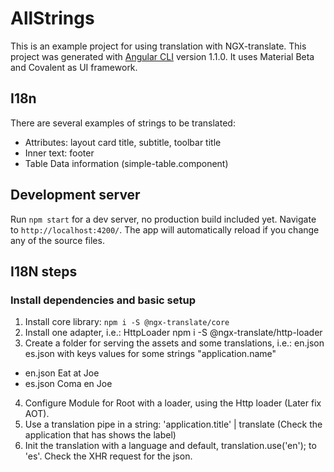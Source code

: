 # AllStrings

This is an example project for using translation with NGX-translate. 
This project was generated with [Angular CLI](https://github.com/angular/angular-cli) version 1.1.0.
It uses Material Beta and Covalent as UI framework.

## I18n

There are several examples of strings to be translated:

- Attributes: layout card title, subtitle, toolbar title
- Inner text: footer
- Table Data information (simple-table.component)

## Development server

Run `npm start` for a dev server, no production build included yet. Navigate to `http://localhost:4200/`. The app will automatically reload if you change any of the source files.

## I18N steps

### Install dependencies and basic setup
1. Install core library: `npm i -S @ngx-translate/core`
2. Install one adapter, i.e.: HttpLoader npm i -S @ngx-translate/http-loader
3. Create a folder for serving the assets and some translations, i.e.: en.json es.json
with keys values for some strings "application.name"
  - en.json Eat at Joe
  - es.json Coma en Joe

4. Configure Module for Root with a loader, using the Http loader (Later fix AOT).
5. Use a translation pipe in a string:
    'application.title' | translate 
    (Check the application that has shows the label)
6. Init the translation with a language and default, translation.use('en'); to 'es'. Check the XHR request for the json.